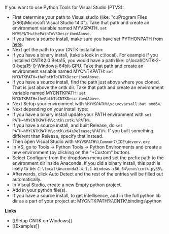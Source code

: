 If you want to use Python Tools for Visual Studio (PTVS):
* First determine your path to Visual studio (like: "c:\Program Files (x86)\Microsoft Visual Studio 14.0").  Take that path and create an environment variable named MYVSPATH.  `set MYVSPATH=thePathToVSDescribedAbove`. 
* If you have a source install, make sure you have set PYTHONPATH from [here](https://github.com/Microsoft/CNTK/wiki/Setup-CNTK-on-Windows#pythonpath):
* Next get the path to your CNTK installation:
 * If you have a binary install, (take a look in c:\local). For example if you installed CNTK2.0 Beta15, you would have a path like: c:\local\CNTK-2-0-beta15-0-Windows-64bit-GPU.  Take that path and create an environment variable named MYCNTKPATH:  `set MYCNTKPATH=thePathToCNTKDescribedAbove`.  
 * If you have a source install, find the path just above where you cloned.  That is just above the cntk dir. Take that path and create an environment variable named MYCNTKPATH: `set MYCNTKPATH=thePathToCNTKDescribedAbove`.   
* Next Setup your environment with `%MYVSPATH%\vc\vcvarsall.bat amd64`.  
* Next depending on your install type:
 * If you have a binary install update your PATH environment with `set PATH=%MYCNTKPATH%\cntk\cntk;%PATH%`.  
 * If you have a source install, and built Release, do  `set PATH=%MYCNTKPATH%\cntk\x64\Release;%PATH%`. If you built something different than Release, specify that instead.   
* Then open Visual Studio with `%MYVSPATH%\Common7\IDE\devenv.exe` 
* In VS, go to Tools -> Python Tools -> Python Environments and create a new environment (by clicking on the "+Custom" button). 
* Select Configure from the dropdown menu and set the prefix path to the environment dir inside Anaconda.  If you did a binary install, this path is likely to be:
`C:\local\Anaconda3-4.1.1-Windows-x86_64\envs\cntk-py35\`. 
* Afterwards, click Auto Detect and the rest of the entries will be filled out automatically. 
* In Visual Studio, create a new Empty python project
* Add in your python file(s).
* If you have a source install, to get intellisence, add in the full python lib dir as a part of your project at: MYCNTKPATH%\CNTK\bindings\python

**Links**
* [[Setup CNTK on Windows]]
* [[Examples]]
